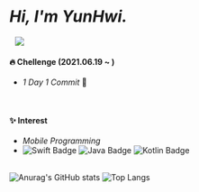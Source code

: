 *Hi, I'm YunHwi.* 
=====================
<img 
        src="http://img.shields.io/badge/-Tech%20Blog-655ced?style=flat&logo=github&link=https://88yhtserof.tistory.com/"
        style="height : auto; margin-left : 10px; margin-right : 10px;"/>
<br/>
#### :fire: Chellenge (2021.06.19 ~ ) 
- *1 Day 1 Commit* :seedling:   
<br/>

#### :sparkles: Interest
- *Mobile Programming*
- ![Swift Badge](https://img.shields.io/badge/Swift-FA7343?style=flat-square&logo=Swift&logoColor=white)
![Java Badge](https://img.shields.io/badge/Java-007396?style=flat-square&logo=Java&logoColor=white)
![Kotlin Badge](https://img.shields.io/badge/Kotlin-0095D5?style=flat-square&logo=Kotlin&logoColor=white)


\
![Anurag's GitHub stats](https://github-readme-stats.vercel.app/api?username=88yhtserof&show_icons=true&title_color=6A5ACD&text_color=483D8B&icon_color=FFD700)
![Top Langs](https://github-readme-stats.vercel.app/api/top-langs/?username=88yhtserof&layout=compact&title_color=6A5ACD)
